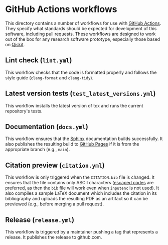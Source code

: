 # GitHub Actions workflows

This directory contains a number of workflows for use with [GitHub Actions](https://docs.github.com/actions).  They specify what standards should be expected for development of this software, including pull requests.  These workflows are designed to work out of the box for any research software prototype, especially those based on [Qiskit](https://qiskit.org/).

## Lint check (`lint.yml`)

This workflow checks that the code is formatted properly and follows the style guide (`clang-format` and `clang-tidy`).

## Latest version tests (`test_latest_versions.yml`)

This workflow installs the latest version of tox and runs the current repository's tests.

## Documentation (`docs.yml`)

This workflow ensures that the [Sphinx](https://www.sphinx-doc.org/) documentation builds successfully.  It also publishes the resulting build to [GitHub Pages](https://pages.github.com/) if it is from the appropriate branch (e.g., `main`).

## Citation preview (`citation.yml`)

This workflow is only triggered when the `CITATION.bib` file is changed.  It ensures that the file contains only ASCII characters ([escaped codes](https://en.wikibooks.org/wiki/LaTeX/Special_Characters#Escaped_codes) are preferred, as then the `bib` file will work even when `inputenc` is not used).  It also compiles a sample LaTeX document which includes the citation in its bibliography and uploads the resulting PDF as an artifact so it can be previewed (e.g., before merging a pull request).

## Release (`release.yml`)

This workflow is triggered by a maintainer pushing a tag that represents a release.  It publishes the release to github.com.
